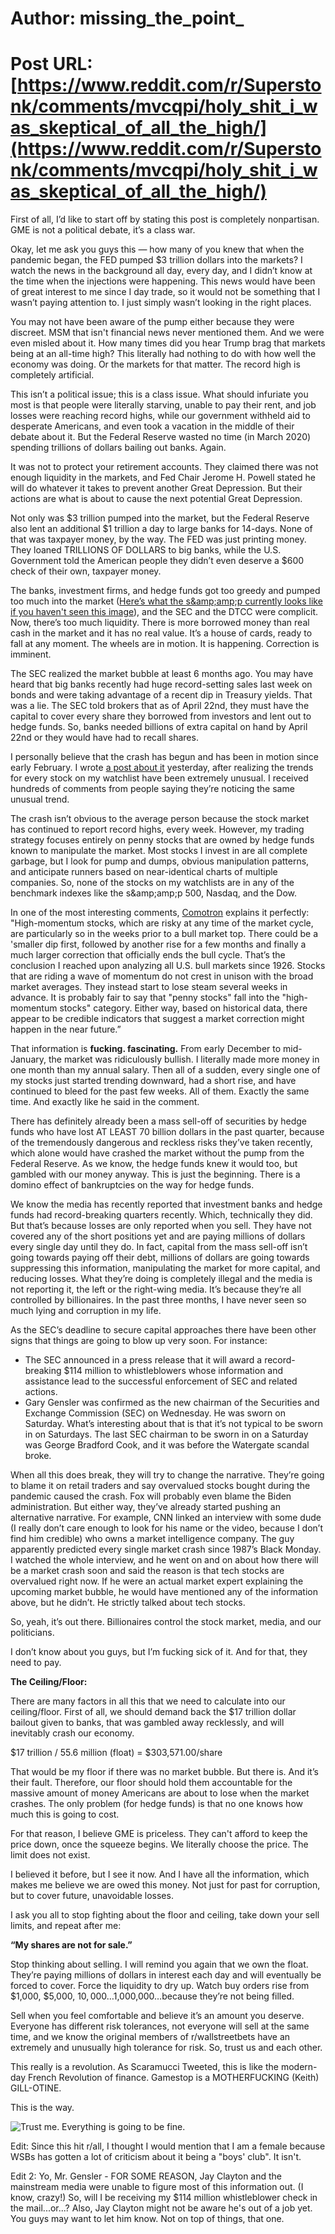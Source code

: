 # Author: missing_the_point_
# Post URL: [https://www.reddit.com/r/Superstonk/comments/mvcqpi/holy_shit_i_was_skeptical_of_all_the_high/](https://www.reddit.com/r/Superstonk/comments/mvcqpi/holy_shit_i_was_skeptical_of_all_the_high/)


First of all, I’d like to start off by stating this post is completely nonpartisan. GME is not a political debate, it’s a class war.

Okay, let me ask you guys this — how many of you knew that when the pandemic began, the FED pumped $3 trillion dollars into the markets? I watch the news in the background all day, every day, and I didn’t know at the time when the injections were happening. This news would have been of great interest to me since I day trade, so it would not be something that I wasn’t paying attention to. I just simply wasn’t looking in the right places.

You may not have been aware of the pump either because they were discreet. MSM that isn't financial news never mentioned them. And we were even misled about it. How many times did you hear Trump brag that markets being at an all-time high? This literally had nothing to do with how well the economy was doing. Or the markets for that matter. The record high is completely artificial.

This isn’t a political issue; this is a class issue. What should infuriate you most is that people were literally starving, unable to pay their rent, and job losses were reaching record highs, while our government withheld aid to desperate Americans, and even took a vacation in the middle of their debate about it. But the Federal Reserve wasted no time (in March 2020) spending trillions of dollars bailing out banks. Again.

It was not to protect your retirement accounts. They claimed there was not enough liquidity in the markets, and Fed Chair Jerome H. Powell stated he will do whatever it takes to prevent another Great Depression. But their actions are what is about to cause the next potential Great Depression.

Not only was $3 trillion pumped into the market, but the Federal Reserve also lent an additional $1 trillion a day to large banks for 14-days. None of that was taxpayer money, by the way. The FED was just printing money. They loaned TRILLIONS OF DOLLARS to big banks, while the U.S. Government told the American people they didn’t even deserve a $600 check of their own, taxpayer money.

The banks, investment firms, and hedge funds got too greedy and pumped too much into the market ([Here’s what the s&amp;amp;amp;p currently looks like if you haven't seen this image](https://imgur.com/AV3OIrs)), and the SEC and the DTCC were complicit. Now, there’s too much liquidity. There is more borrowed money than real cash in the market and it has no real value. It’s a house of cards, ready to fall at any moment. The wheels are in motion. It is happening. Correction is imminent.

The SEC realized the market bubble at least 6 months ago. You may have heard that big banks recently had huge record-setting sales last week on bonds and were taking advantage of a recent dip in Treasury yields. That was a lie. The SEC told brokers that as of April 22nd, they must have the capital to cover every share they borrowed from investors and lent out to hedge funds. So, banks needed billions of extra capital on hand by April 22nd or they would have had to recall shares.

I personally believe that the crash has begun and has been in motion since early February. I wrote [a post about it](https://www.reddit.com/r/Superstonk/comments/munkug/the_market_collapse_has_already_begun_and_has/?utm_source=share&amp;amp;amp;amp;amp;amp;amp;amp;amp;amp;utm_medium=web2x&amp;amp;amp;amp;amp;amp;amp;amp;amp;amp;context=3) yesterday, after realizing the trends for every stock on my watchlist have been extremely unusual. I received hundreds of comments from people saying they’re noticing the same unusual trend.

The crash isn’t obvious to the average person because the stock market has continued to report record highs, every week. However, my trading strategy focuses entirely on penny stocks that are owned by hedge funds known to manipulate the market. Most stocks I invest in are all complete garbage, but I look for pump and dumps, obvious manipulation patterns, and anticipate runners based on near-identical charts of multiple companies. So, none of the stocks on my watchlists are in any of the benchmark indexes like the s&amp;amp;amp;p 500, Nasdaq, and the Dow.

In one of the most interesting comments, [Comotron](https://www.reddit.com/user/Comotron/) explains it perfectly: "High-momentum stocks, which are risky at any time of the market cycle, are particularly so in the weeks prior to a bull market top. There could be a 'smaller dip first, followed by another rise for a few months and finally a much larger correction that officially ends the bull cycle. That’s the conclusion I reached upon analyzing all U.S. bull markets since 1926. Stocks that are riding a wave of momentum do not crest in unison with the broad market averages. They instead start to lose steam several weeks in advance. It is probably fair to say that "penny stocks" fall into the "high-momentum stocks" category. Either way, based on historical data, there appear to be credible indicators that suggest a market correction might happen in the near future.”

That information is **fucking. fascinating.** From early December to mid-January, the market was ridiculously bullish. I literally made more money in one month than my annual salary. Then all of a sudden, every single one of my stocks just started trending downward, had a short rise, and have continued to bleed for the past few weeks. All of them. Exactly the same time. And exactly like he said in the comment.

There has definitely already been a mass sell-off of securities by hedge funds who have lost AT LEAST 70 billion dollars in the past quarter, because of the tremendously dangerous and reckless risks they’ve taken recently, which alone would have crashed the market without the pump from the Federal Reserve. As we know, the hedge funds knew it would too, but gambled with our money anyway. This is just the beginning. There is a domino effect of bankruptcies on the way for hedge funds.

We know the media has recently reported that investment banks and hedge funds had record-breaking quarters recently. Which, technically they did. But that’s because losses are only reported when you sell. They have not covered any of the short positions yet and are paying millions of dollars every single day until they do. In fact, capital from the mass sell-off isn’t going towards paying off their debt, millions of dollars are going towards suppressing this information, manipulating the market for more capital, and reducing losses. What they’re doing is completely illegal and the media is not reporting it, the left or the right-wing media. It’s because they’re all controlled by billionaires. In the past three months, I have never seen so much lying and corruption in my life.

As the SEC’s deadline to secure capital approaches there have been other signs that things are going to blow up very soon. For instance:

* The SEC announced in a press release that it will award a record-breaking $114 million to whistleblowers whose information and assistance lead to the successful enforcement of SEC and related actions.
* Gary Gensler was confirmed as the new chairman of the Securities and Exchange Commission (SEC) on Wednesday. He was sworn on Saturday. What’s interesting about that is that it’s not typical to be sworn in on Saturdays. The last SEC chairman to be sworn in on a Saturday was George Bradford Cook, and it was before the Watergate scandal broke.

When all this does break, they will try to change the narrative. They’re going to blame it on retail traders and say overvalued stocks bought during the pandemic caused the crash. Fox will probably even blame the Biden administration. But either way, they’ve already started pushing an alternative narrative. For example, CNN linked an interview with some dude (I really don’t care enough to look for his name or the video, because I don’t find him credible) who owns a market intelligence company. The guy apparently predicted every single market crash since 1987’s Black Monday. I watched the whole interview, and he went on and on about how there will be a market crash soon and said the reason is that tech stocks are overvalued right now. If he were an actual market expert explaining the upcoming market bubble, he would have mentioned any of the information above, but he didn’t. He strictly talked about tech stocks.

So, yeah, it’s out there. Billionaires control the stock market, media, and our politicians.

I don’t know about you guys, but I’m fucking sick of it. And for that, they need to pay.

**The Ceiling/Floor:**

There are many factors in all this that we need to calculate into our ceiling/floor. First of all, we should demand back the $17 trillion dollar bailout given to banks, that was gambled away recklessly, and will inevitably crash our economy.

$17 trillion / 55.6 million (float) = $303,571.00/share

That would be my floor if there was no market bubble. But there is. And it’s their fault. Therefore, our floor should hold them accountable for the massive amount of money Americans are about to lose when the market crashes. The only problem (for hedge funds) is that no one knows how much this is going to cost.

For that reason, I believe GME is priceless. They can't afford to keep the price down, once the squeeze begins. We literally choose the price. The limit does not exist.

I believed it before, but I see it now. And I have all the information, which makes me believe we are owed this money. Not just for past for corruption, but to cover future, unavoidable losses.

I ask you all to stop fighting about the floor and ceiling, take down your sell limits, and repeat after me:

**“My shares are not for sale.”**

Stop thinking about selling. I will remind you again that we own the float. They’re paying millions of dollars in interest each day and will eventually be forced to cover. Force the liquidity to dry up. Watch buy orders rise from $1,000, $5,000, $10,000…$1,000,000…because they’re not being filled.

Sell when you feel comfortable and believe it’s an amount you deserve. Everyone has different risk tolerances, not everyone will sell at the same time, and we know the original members of r/wallstreetbets have an extremely and unusually high tolerance for risk. So, trust us and each other.

This really is a revolution. As Scaramucci Tweeted, this is like the modern-day French Revolution of finance. Gamestop is a MOTHERFUCKING (Keith) GILL-OTINE.

This is the way.

![Trust me. Everything is going to be fine.](https://www.youtube.com/watch?v=jbWHZwD5rGQ&amp;amp;amp;amp;amp;amp;amp;amp;amp;amp;ab_channel=FlashReborn)

Edit: Since this hit r/all, I thought I would mention that I am a female because WSBs has gotten a lot of criticism about it being a "boys' club". It isn't.

Edit 2: Yo, Mr. Gensler - FOR SOME REASON, Jay Clayton and the mainstream media were unable to figure most of this information out. (I know, crazy!) So, will I be receiving my $114 million whistleblower check in the mail...or...? Also, Jay Clayton might not be aware he's out of a job yet. You guys may want to let him know. Not on top of things, that one.